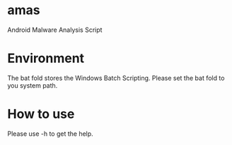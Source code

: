 # amas
  Android Malware Analysis Script

# Environment

The bat fold stores the Windows Batch Scripting.
Please set the bat fold to you system path.

# How to use

Please use -h to get the help.
